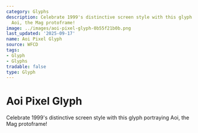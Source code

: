 ```yaml
---
category: Glyphs
description: Celebrate 1999's distinctive screen style with this glyph portraying
  Aoi, the Mag protoframe!
image: ../images/aoi-pixel-glyph-0b55f21b0b.png
last_updated: '2025-09-17'
name: Aoi Pixel Glyph
source: WFCD
tags:
- Glyph
- Glyphs
tradable: false
type: Glyph
---
```


# Aoi Pixel Glyph

Celebrate 1999's distinctive screen style with this glyph portraying Aoi, the Mag protoframe!

